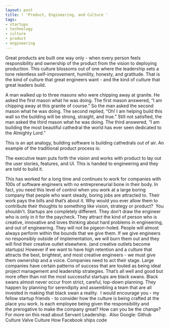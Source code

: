```yaml
---
layout: post
title: ! 'Product, Engineering, and Culture '
tags:
- startups
- technology
- culture
- product
- engineering
---
```

Great products are built one way only - when every person feels responsibility and ownership of the product from the vision to deploying production. This culture blossoms out of one where the leadership sets a tone relentless self-improvement, humility, honesty, and gratitude. That is the kind of culture that great engineers want - and the kind of culture that great leaders build.

A man walked up to three masons who were chipping away at granite. He asked the first mason what he was doing. The first mason answered, “I am chipping away at this granite of course.” So the man asked the second mason what he was doing. The second replied, “Oh! I am helping build this wall so the building will be strong, straight, and true.” Still not satisfied, the man asked the third mason what he was doing. The third answered, “I am building the most beautiful cathedral the world has ever seen dedicated to the Almighty Lord.”

This is an apt analogy, building software is building cathedrals out of air.
An example of the traditional product process is:

The executive team puts forth the vision and works with product to lay out the user stories, features, and UI. This is handed to engineering and they are told to build it.

This has worked for a long time and continues to work for companies with 100s of software engineers with no entrepreneurial bone in their body. In fact, you need this level of control when you work at a large boring company that people who want steady, boring jobs are attracted to. Their work pays the bills and that’s about it. Why would you ever allow them to contribute their thoughts to something like vision, strategy or product?  You shouldn’t.
Startups are completely different. They don’t draw the engineer who is only in it for the paycheck. They attract the kind of person who is creative, innovative and loves thinking about hard problems in engineering, and out of engineering. They will not be pigeon-holed.
People will almost always perform within the bounds that we give them. If we give engineers no responsibly outside of implementation, we will burn them out and they will find their creative outlet elsewhere. (and creative outlets become startups) However if we want to have high retention and a culture that attracts the best, brightest, and most creative engineers - we must give them ownership and a voice.
Companies need to act their stage. Large companies have certain patterns of success that are touted as being ideal project management and leadership strategies. That’s all well and good but more often than not the most successful startups are black swans. Black swans almost never occur from strict, careful, top-down planning. They happen by planning for serendipity and assembling a team that are all invested in making that black swan a reality. 
I would encourage you - my fellow startup friends - to consider how the culture is being crafted at the place you work. Is each employee being given the responsibility and the prerogative to make the company great? How can you be the change?
For more on this read about Servant Leadership. 
Also Google:
Github Culture
Valve Culture
How Facebook ships code
